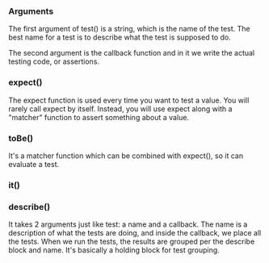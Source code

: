 ### Arguments

The first argument of test() is a string, which is the name of the test. The best name for a test is to describe what the test is supposed to do. 

The second argument is the callback function and in it we write the actual testing code, or assertions. 

### expect()
The expect function is used every time you want to test a value. You will rarely call expect by itself. Instead, you will use expect along with a "matcher" function to assert something about a value.


### toBe() 
It's a matcher function which can be combined with expect(), so it can evaluate a test.

### it()

### describe()
It takes 2 arguments just like test: a name and a callback. The name is a description of what the tests are doing, and inside the callback, we place all the tests. When we run the tests, the results are grouped per the describe block and name. It's basically a holding block for test grouping. 
